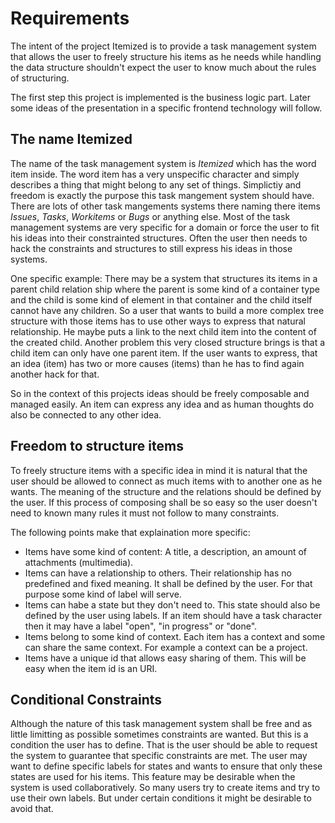 # Requirements

The intent of the project Itemized is to provide a task management system that allows the user to freely structure his items as he needs while handling the data structure shouldn't expect the user to know much about the rules of structuring.

The first step this project is implemented is the business logic part. Later some ideas of the presentation in a specific frontend technology will follow.

## The name Itemized

The name of the task management system is *Itemized* which has the word item inside. The word item has a very unspecific character and simply describes a thing that might belong to any set of things. Simplictiy and freedom is exactly the purpose this task mangement system should have. There are lots of other task mangements systems there naming there items *Issues*, *Tasks*, *Workitems* or *Bugs* or anything else. Most of the task management systems are very specific for a domain or force the user to fit his ideas into their constrainted structures. Often the user then needs to hack the constraints and structures to still express his ideas in those systems.

One specific example: There may be a system that structures its items in a parent child relation ship where the parent is some kind of a container type and the child is some kind of element in that container and the child itself cannot have any children. So a user that wants to build a more complex tree structure with those items has to use other ways to express that natural relationship. He maybe puts a link to the next child item into the content of the created child. Another problem this very closed structure brings is that a child item can only have one parent item. If the user wants to express, that an idea (item) has two or more causes (items) than he has to find again another hack for that.

So in the context of this projects ideas should be freely composable and managed easily. An item can express any idea and as human thoughts do also be connected to any other idea.

## Freedom to structure items

To freely structure items with a specific idea in mind it is natural that the user should be allowed to connect as much items with to another one as he wants. The meaning of the structure and the relations should be defined by the user. If this process of composing shall be so easy so the user doesn't need to known many rules it must not follow to many constraints.

The following points make that explaination more specific:

* Items have some kind of content: A title, a description, an amount of attachments (multimedia).
* Items can have a relationship to others. Their relationship has no predefined and fixed meaning. It shall be defined by the user. For that purpose some kind of label will serve.
* Items can habe a state but they don't need to. This state should also be defined by the user using labels. If an item should have a task character then it may have a label "open", "in progress" or "done".
* Items belong to some kind of context. Each item has a context and some can share the same context. For example a context can be a project.
* Items have a unique id that allows easy sharing of them. This will be easy when the item id is an URI.

## Conditional Constraints

Although the nature of this task management system shall be free and as little limitting as possible sometimes constraints are wanted. But this is a condition the user has to define. That is the user should be able to request the system to guarantee that specific constraints are met. The user may want to define specific labels for states and wants to ensure that only these states are used for his items. This feature may be desirable when the system is used collaboratively. So many users try to create items and try to use their own labels. But under certain conditions it might be desirable to avoid that.
